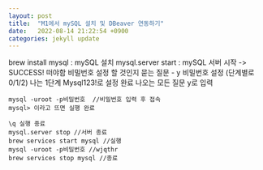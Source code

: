 ```yaml
---
layout: post
title:  "M1에서 mySQL 설치 및 DBeaver 연동하기"
date:   2022-08-14 21:22:54 +0900
categories: jekyll update
---
```

brew install mysql : mySQL 설치
	mysql.server start : mySQL 서버 시작 -> SUCCESS! 떠야함
	비밀번호 설정 할 것인지 묻는 질문 - y
	비밀번호 설정 (단계별로 0/1/2)
	나는 1단계 Mysql123!로 설정 완료
	나오는 모든 질문 y로 입력
	
	mysql -uroot -p비밀번호  //비밀번호 입력 후 접속
 	mysql> 이라고 뜨면 실행 완료
	
	\q 실행 종료
	mysql.server stop //서버 종료
	brew services start mysql //실행
	mysql -uroot -p비밀번호 //wjqthr
	brew services stop mysql //종료 

[jekyll-docs]: https://jekyllrb.com/docs/home
[jekyll-gh]:   https://github.com/jekyll/jekyll
[jekyll-talk]: https://talk.jekyllrb.com/

